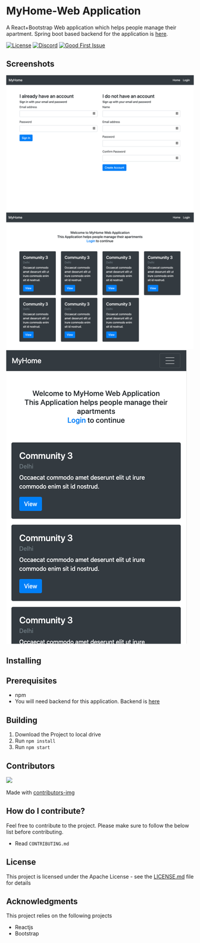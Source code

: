 # MyHome-Web Application

A React+Bootstrap Web application which helps people manage their apartment. Spring boot based backend for the application is [here](https://github.com/jmprathab/MyHome).

[![License](https://img.shields.io/badge/License-Apache%202.0-blue.svg)](https://www.apache.org/licenses/LICENSE-2.0)
[![Discord](https://img.shields.io/discord/731769161361129523?label=discord)](https://discord.gg/CngACKh)
[![Good First Issue](https://img.shields.io/github/issues-raw/jmprathab/MyHome-Web/good%20first%20issue?label=beginner%20friendly%20issues)](https://github.com/jmprathab/MyHome-Web/issues?q=is%3Aopen+is%3Aissue+label%3A%22good+first+issue%22+label%3Aup-for-grabs)

## Screenshots

![Web Login and SignUp page](./assets/screens/WebLoginAndSignUp.png)
![Web Homepage](./assets/screens/WebHomepage.png)
![Mobile Homepage](./assets/screens/MobileHomepage.png)

## Installing

## Prerequisites

- npm
- You will need backend for this application. Backend is [here](https://github.com/jmprathab/MyHome)

## Building

1. Download the Project to local drive
2. Run `npm install`
3. Run `npm start`

## Contributors

<a href="https://github.com/jmprathab/MyHome-Web/graphs/contributors">
  <img src="https://contributors-img.firebaseapp.com/image?repo=jmprathab/MyHome-Web" />
</a>

Made with [contributors-img](https://contributors-img.firebaseapp.com)

## How do I contribute?

Feel free to contribute to the project. Please make sure to follow the below list before contributing.

- Read `CONTRIBUTING.md`

## License

This project is licensed under the Apache License - see the [LICENSE.md](LICENSE.md) file for details

## Acknowledgments

This project relies on the following projects

- Reactjs
- Bootstrap
